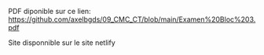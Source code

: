 PDF diponible sur ce lien:
https://github.com/axelbgds/09_CMC_CT/blob/main/Examen%20Bloc%203.pdf

Site disponnible sur le site netlify
